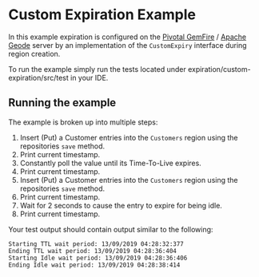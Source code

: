 # Custom Expiration Example

In this example expiration is configured on the [Pivotal GemFire](https://pivotal.io/pivotal-gemfire) / [Apache Geode](http://geode.apache.org/) server by an implementation of the `CustomExpiry` interface during region creation.

To run the example simply run the tests located under expiration/custom-expiration/src/test in your IDE.

## Running the example

The example is broken up into multiple steps:
1. Insert (Put) a Customer entries into the `Customers` region using the repositories `save` method.
2. Print current timestamp.
3. Constantly poll the value until its Time-To-Live expires.
4. Print current timestamp.
5. Insert (Put) a Customer entries into the `Customers` region using the repositories `save` method.
6. Print current timestamp.
7. Wait for 2 seconds to cause the entry to expire for being idle.
8. Print current timestamp.

Your test output should contain output similar to the following:

    Starting TTL wait period: 13/09/2019 04:28:32:377
    Ending TTL wait period: 13/09/2019 04:28:36:404
    Starting Idle wait period: 13/09/2019 04:28:36:406
    Ending Idle wait period: 13/09/2019 04:28:38:414